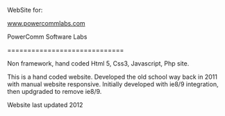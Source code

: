 WebSite for:

www.powercommlabs.com

PowerComm Software Labs

=============================

Non framework, hand coded Html 5, Css3, Javascript, Php site.

This is a hand coded website.
Developed the old school way back in 2011 with manual website responsive.
Initially developed with ie8/9 integration, then updgraded to remove ie8/9.

Website last updated 2012
